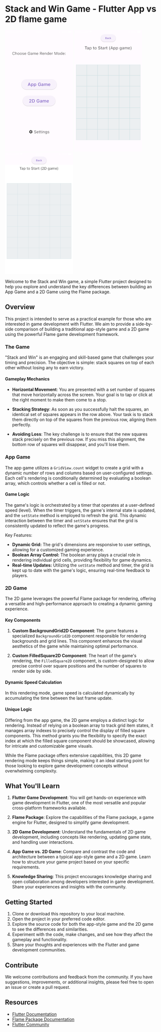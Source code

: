 # Stack and Win Game - Flutter App vs 2D flame game
![Main Screen](readme_images/main.png)
![App Game](readme_images/app_game.png)
![2D Game](readme_images/2d_game.png)

Welcome to the Stack and Win game, a simple Flutter project designed to help you explore and understand the key differences between building an App Game and a 2D Game using the Flame package.

## Overview

This project is intended to serve as a practical example for those who are interested in game development with Flutter. We aim to provide a side-by-side comparison of building a traditional app-style game and a 2D game using the powerful Flame game development framework.

### The Game

"Stack and Win" is an engaging and skill-based game that challenges your timing and precision. The objective is simple: stack squares on top of each other without losing any to earn victory.

#### Gameplay Mechanics

- **Horizontal Movement**: You are presented with a set number of squares that move horizontally across the screen. Your goal is to tap or click at the right moment to make them come to a stop.

- **Stacking Strategy**: As soon as you successfully halt the squares, an identical set of squares appears in the row above. Your task is to stack them directly on top of the squares from the previous row, aligning them perfectly.

- **Avoiding Loss**: The key challenge is to ensure that the new squares stack precisely on the previous row. If you miss this alignment, the bottom row of squares will disappear, and you'll lose them.

### App Game

The app game utilizes a `GridView.count` widget to create a grid with a dynamic number of rows and columns based on user-configured settings. Each cell's rendering is conditionally determined by evaluating a boolean array, which controls whether a cell is filled or not.

#### Game Logic

The game's logic is orchestrated by a timer that operates at a user-defined speed (level). When the timer triggers, the game's internal state is updated, and the `setState` method is employed to refresh the grid. This dynamic interaction between the timer and `setState` ensures that the grid is consistently updated to reflect the game's progress.

Key Features:
- **Dynamic Grid:** The grid's dimensions are responsive to user settings, allowing for a customized gaming experience.
- **Boolean Array Control:** The boolean array plays a crucial role in rendering individual grid cells, providing flexibility for game dynamics.
- **Real-time Updates:** Utilizing the `setState` method and timer, the grid is kept up to date with the game's logic, ensuring real-time feedback to players.

### 2D Game

The 2D game leverages the powerful Flame package for rendering, offering a versatile and high-performance approach to creating a dynamic gaming experience.

#### Key Components

1. **Custom BackgroundGrid2D Component**: The game features a specialized `BackgroundGrid2D` component responsible for rendering backgrounds and grid lines. This component enhances the visual aesthetics of the game while maintaining optimal performance.

2. **Custom FilledSquare2D Component**: The heart of the game's rendering, the `FilledSquare2D` component, is custom-designed to allow precise control over square positions and the number of squares to render side by side.

#### Dynamic Speed Calculation

In this rendering mode, game speed is calculated dynamically by accumulating the time between the last frame update.

#### Unique Logic

Differing from the app game, the 2D game employs a distinct logic for rendering. Instead of relying on a boolean array to track grid item states, it manages array indexes to precisely control the display of filled square components. This method grants you the flexibility to specify the exact index at which the filled square component should be showcased, allowing for intricate and customizable game visuals.

While the Flame package offers extensive capabilities, this 2D game rendering mode keeps things simple, making it an ideal starting point for those looking to explore game development concepts without overwhelming complexity.

## What You'll Learn

1. **Flutter Game Development**: You will get hands-on experience with game development in Flutter, one of the most versatile and popular cross-platform frameworks available.

2. **Flame Package**: Explore the capabilities of the Flame package, a game engine for Flutter, designed to simplify game development.

3. **2D Game Development**: Understand the fundamentals of 2D game development, including concepts like rendering, updating game state, and handling user interactions.

4. **App Game vs. 2D Game**: Compare and contrast the code and architecture between a typical app-style game and a 2D game. Learn how to structure your game project based on your specific requirements.

5. **Knowledge Sharing**: This project encourages knowledge sharing and open collaboration among developers interested in game development. Share your experiences and insights with the community.

## Getting Started

1. Clone or download this repository to your local machine.
2. Open the project in your preferred code editor.
3. Explore the source code for both the app-style game and the 2D game to see the differences and similarities.
4. Experiment with the code, make changes, and see how they affect the gameplay and functionality.
5. Share your thoughts and experiences with the Flutter and game development communities.

## Contribute

We welcome contributions and feedback from the community. If you have suggestions, improvements, or additional insights, please feel free to open an issue or create a pull request.

## Resources

- [Flutter Documentation](https://flutter.dev/docs)
- [Flame Package Documentation](https://pub.dev/packages/flame)
- [Flutter Community](https://flutter.dev/community)
